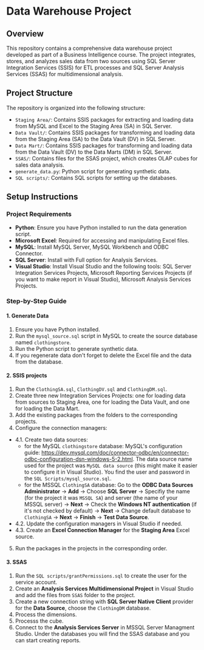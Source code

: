 # Data Warehouse Project

## Overview

This repository contains a comprehensive data warehouse project developed as part of a Business Intelligence course. The project integrates, stores, and analyzes sales data from two sources using SQL Server Integration Services (SSIS) for ETL processes and SQL Server Analysis Services (SSAS) for multidimensional analysis.

## Project Structure

The repository is organized into the following structure:

- `Staging Area/`: Contains SSIS packages for extracting and loading data from MySQL and Excel to the Staging Area (SA) in SQL Server.
- `Data Vault/`: Contains SSIS packages for transforming and loading data from the Staging Area (SA) to the Data Vault (DV) in SQL Server.
- `Data Mart/`: Contains SSIS packages for transforming and loading data from the Data Vault (DV) to the Data Marts (DM) in SQL Server.
- `SSAS/`: Contains files for the SSAS project, which creates OLAP cubes for sales data analysis.
- `generate_data.py`: Python script for generating synthetic data.
- `SQL scripts/`: Contains SQL scripts for setting up the databases.

## Setup Instructions

### Project Requirements

- **Python**: Ensure you have Python installed to run the data generation script.
- **Microsoft Excel**: Required for accessing and manipulating Excel files.
- **MySQL**: Install MySQL Server, MySQL Workbench and ODBC Connector.
- **SQL Server**: Install with Full option for Analysis Services.
- **Visual Studio**: Install Visual Studio and the following tools: SQL Server Integration Services Projects, Microsoft Reporting Services Projects (if you want to make report in Visual Studio), Microsoft Analysis Services Projects.

### Step-by-Step Guide

#### 1. Generate Data

1. Ensure you have Python installed.
2. Run the `mysql_source.sql` script in MySQL to create the source database named `clothingstore`.
3. Run the Python script to generate synthetic data.
4. If you regenerate data don't forget to delete the Excel file and the data from the database.

#### 2. SSIS projects

1. Run the `ClothingSA.sql`, `ClothingDV.sql` and `ClothingDM.sql`.
2. Create three new Integration Services Projects: one for loading data from sources to Staging Area, one for loading the Data Vault, and one for loading the Data Mart.
3. Add the existing packages from the folders to the corresponding projects.
4. Configure the connection managers:

- 4.1. Create two data sources:
  - for the MySQL `clothingstore` database: MySQL's configuration guide: https://dev.mysql.com/doc/connector-odbc/en/connector-odbc-configuration-dsn-windows-5-2.html. The data source name used for the project was `MySQL data source` (this might make it easier to configure it in Visual Studio). You find the user and password in the `SQL Scripts/mysql_source.sql`.
  - for the MSSQL `ClothingSA` database: Go to the **ODBC Data Sources Administrator** -> **Add** -> Choose **SQL Server** -> Specifiy the name (for the project it was `MSSQL SA`) and server (the name of your MSSQL server) -> **Next** -> Check the **Windows NT authentication** (if it's not checked by default) -> **Next** -> Change default database to `ClothingSA` -> **Next** -> **Finish** -> **Test Data Source**.
- 4.2. Update the configuration managers in Visual Studio if needed.
- 4.3. Create an **Excel Connection Manager** for the **Staging Area** Excel source.

5. Run the packages in the projects in the corresponding order.

#### 3. SSAS

1. Run the `SQL scripts/grantPermissions.sql` to create the user for the service account.
2. Create an **Analysis Services Multidimensional Project** in Visual Studio and add the files from `SSAS` folder to the project.
3. Create a new connection string with **SQL Server Native Client** provider for the **Data Source**, choose the `ClothingDM` database.
4. Process the dimensions.
5. Processs the cube.
6. Connect to the **Analysis Services Server** in MSSQL Server Managment Studio. Under the databases you will find the SSAS database and you can start creating reports.
